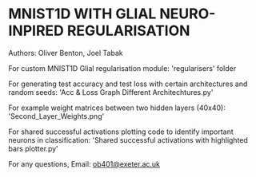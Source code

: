 # MNIST1D WITH GLIAL NEURO-INPIRED REGULARISATION

Authors: Oliver Benton, Joel Tabak

For custom MNIST1D Glial regularisation module:
'regularisers' folder

For generating test accuracy and test loss with certain architectures and random seeds:
'Acc & Loss Graph Different Architechtures.py'

For example weight matrices between two hidden layers (40x40):
'Second_Layer_Weights.png'

For shared successful activations plotting code to identify important neurons in classification:
'Shared successful activations with highlighted bars plotter.py'

For any questions,
Email: ob401@exeter.ac.uk

